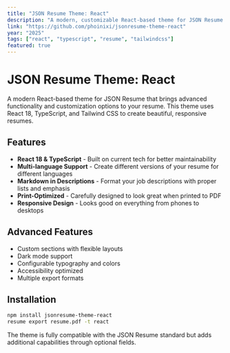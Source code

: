 ```yaml
---
title: "JSON Resume Theme: React"
description: "A modern, customizable React-based theme for JSON Resume with multi-language support, markdown rendering, and print optimization."
link: "https://github.com/phoinixi/jsonresume-theme-react"
year: "2025"
tags: ["react", "typescript", "resume", "tailwindcss"]
featured: true
---
```


# JSON Resume Theme: React

A modern React-based theme for JSON Resume that brings advanced functionality and customization options to your resume. This theme uses React 18, TypeScript, and Tailwind CSS to create beautiful, responsive resumes.

## Features

- **React 18 & TypeScript** - Built on current tech for better maintainability
- **Multi-language Support** - Create different versions of your resume for different languages
- **Markdown in Descriptions** - Format your job descriptions with proper lists and emphasis
- **Print-Optimized** - Carefully designed to look great when printed to PDF
- **Responsive Design** - Looks good on everything from phones to desktops

## Advanced Features

- Custom sections with flexible layouts
- Dark mode support
- Configurable typography and colors
- Accessibility optimized
- Multiple export formats

## Installation

```bash
npm install jsonresume-theme-react
resume export resume.pdf -t react
```

The theme is fully compatible with the JSON Resume standard but adds additional capabilities through optional fields.
